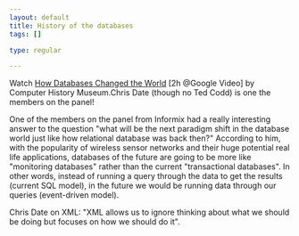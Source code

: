 ```yaml
--- 
layout: default
title: History of the databases
tags: []

type: regular

---
```

<div> <p> Watch <a href="http://video.google.com/videoplay?docid=-2908992801860645885">How Databases Changed the World</a> [2h @Google Video] by Computer History Museum.Chris Date (though no Ted Codd) is one the members on the panel! </p>  <p> One of the members on the panel from Informix had a really interesting answer to the question "what will be the next paradigm shift in the database world just like how relational database was back then?" According to him, with the popularity of wireless sensor networks and their huge potential real life applications, databases of the future are going to be more like "monitoring databases" rather than the current "transactional databases". In other words, instead of running a query through the data to get the results (current SQL model), in the future we would be running data through our queries (event-driven model).
  </p>  <p> Chris Date on XML: "XML allows us to ignore thinking about what we should be doing but focuses on how we should do it". </p>  <p>  </p>  <p>  </p>  <p>  </p> </div>
